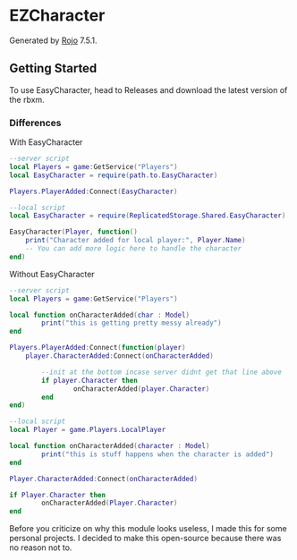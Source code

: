 # EZCharacter
Generated by [Rojo](https://github.com/rojo-rbx/rojo) 7.5.1.

## Getting Started
To use EasyCharacter, head to Releases and download the latest version of the rbxm.

### Differences
With EasyCharacter
```lua
--server script
local Players = game:GetService("Players")
local EasyCharacter = require(path.to.EasyCharacter)

Players.PlayerAdded:Connect(EasyCharacter)

--local script
local EasyCharacter = require(ReplicatedStorage.Shared.EasyCharacter)

EasyCharacter(Player, function()
	print("Character added for local player:", Player.Name)
	-- You can add more logic here to handle the character
end)
```

Without EasyCharacter
```lua
--server script
local Players = game:GetService("Players")

local function onCharacterAdded(char : Model)
        print("this is getting pretty messy already")
end

Players.PlayerAdded:Connect(function(player)
	player.CharacterAdded:Connect(onCharacterAdded)

        --init at the bottom incase server didnt get that line above
        if player.Character then 
                onCharacterAdded(player.Character)
        end
end)

--local script
local Player = game.Players.LocalPlayer

local function onCharacterAdded(character : Model)
        print("this is stuff happens when the character is added")
end

Player.CharacterAdded:Connect(onCharacterAdded)

if Player.Character then
        onCharacterAdded(Player.Character)
end
```
Before you criticize on why this module looks useless, I made this for some personal projects. I decided to make this open-source because there was no reason not to.